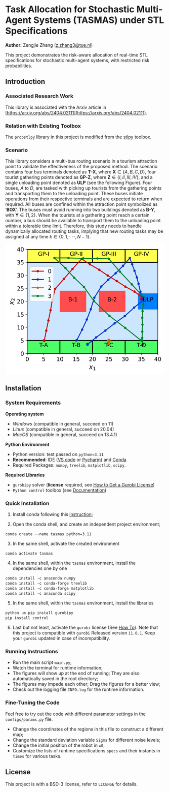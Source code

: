# Task Allocation for Stochastic Multi-Agent Systems (TASMAS) under STL Specifications

**Author:** Zengjie Zhang (z.zhang3@tue.nl)

This project demonstrates the risk-aware allocation of real-time STL specifications for stochastic multi-agent systems, with restricted risk probabilities. 

## Introduction

### Associated Research Work

This library is associated with the Arxiv article in [https://arxiv.org/abs/2404.02111](https://arxiv.org/abs/2404.02111).

### Relation with Existing Toolbox

The `probstlpy` library in this project is modified from the [stlpy](https://github.com/vincekurtz/stlpy/blob/main/README.md) toolbox. 

### Scenario

This library considers a multi-bus routing scenario in a tourism attraction point to validate the effectiveness of the proposed method. The scenario contains four bus terminals denoted as **T-X**, where **X**$\in \{A, B, C, D\}$, four tourist gathering points denoted as **GP-Z**, where **Z**$\in \{I, II, III, IV\}$, and a single unloading point denoted as **ULP** (see the following Figure). Four buses, $A$ to $D$, are tasked with picking up tourists from the gathering points and transporting them to the unloading point. These buses initiate operations from their respective terminals and are expected to return when required. All buses are confined within the attraction point symbolized as ‘**BOX**’. The buses must avoid running into two buildings denoted as **B-Y**, with **Y**$\in \{1, 2\}$. When the tourists at a gathering point reach a certain number, a bus should be available to transport them to the unloading point within a tolerable time limit. Therefore, this study needs to handle dynamically allocated routing tasks, implying that new routing tasks may be assigned at any time $k \in \{0, 1,· · · , N − 1\}$.

[![Map](figures/map.svg)](CASE)





## Installation

### System Requirements

**Operating system**
 - *Windows* (compatible in general, succeed on 11)
 - *Linux* (compatible in general, succeed on 20.04)
 - *MacOS* (compatible in general, succeed on 13.4.1)

**Python Environment**
 - Python version: test passed on `python=3.11`
 - **Recommended**: IDE ([VS code](https://code.visualstudio.com/) or [Pycharm](https://www.jetbrains.com/pycharm/)) and [Conda](https://www.anaconda.com/)
 - Required Packages: `numpy`, `treelib`, `matplotlib`, `scipy`. 
 
 **Required Libraries**
 - `gurobipy` solver (**license** required, see [How to Get a Gurobi License](https://www.gurobi.com/solutions/licensing/))
 - `Python control` toolbox (see [Documentation](https://python-control.readthedocs.io/en/latest/intro.html))
 
### Quick Installation
 
1. Install conda following this [instruction](https://conda.io/projects/conda/en/latest/user-guide/install/index.html);

2. Open the conda shell, and create an independent project environment;
```
conda create --name tasmas python=3.11
```

3. In the same shell, activate the created environment
```
conda activate tasmas
```

4. In the same shell, within the `tasmas` environment, install the dependencies one by one
 ```
conda install -c anaconda numpy
conda install -c conda-forge treelib
conda install -c conda-forge matplotlib
conda install -c anaconda scipy
```

5. In the same shell, within the `tasmas` environment, install the libraries
```
python -m pip install gurobipy
pip install control
```

6. Last but not least, activate the `gurobi` license (See [How To](https://www.gurobi.com/documentation/current/remoteservices/licensing.html)). Note that this project is compatible with `gurobi` Released version `11.0.1`. Keep your `gurobi` updated in case of incompatibility. 

### Running Instructions

- Run the main script `main.py`;
- Watch the terminal for runtime information;
- The figures will show up at the end of running; They are also automatically saved in the root directory;
- The figures may impede each other; Drag the figures for a better view;
- Check out the logging file `INFO.log` for the runtime information.

### Fine-Tuning the Code

Feel free to try out the code with different parameter settings in the `configs/params.py` file.

- Change the coordinates of the regions in this file to construct a different map;
- Change the standard deviation variable `Sigma` for different noise levels;
- Change the initial position of the robot in `x0`;
- Customize the lists of runtime specifications `specs` and their instants in `times` for various tasks.

## License

This project is with a BSD-3 license, refer to `LICENSE` for details.

